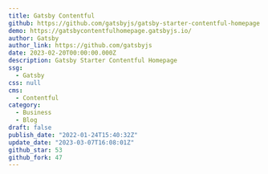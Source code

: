 ```yaml
---
title: Gatsby Contentful
github: https://github.com/gatsbyjs/gatsby-starter-contentful-homepage
demo: https://gatsbycontentfulhomepage.gatsbyjs.io/
author: Gatsby
author_link: https://github.com/gatsbyjs
date: 2023-02-20T00:00:00.000Z
description: Gatsby Starter Contentful Homepage
ssg:
  - Gatsby
css: null
cms:
  - Contentful
category:
  - Business
  - Blog
draft: false
publish_date: "2022-01-24T15:40:32Z"
update_date: "2023-03-07T16:08:01Z"
github_star: 53
github_fork: 47
---
```

